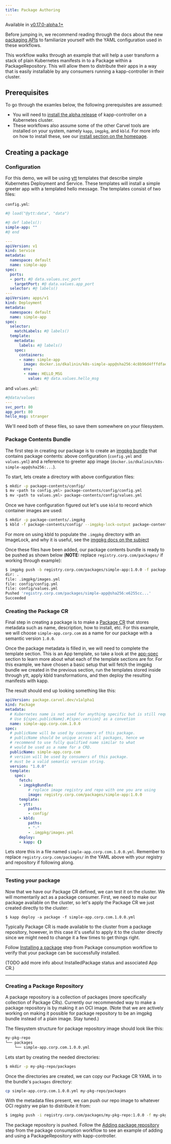 ```yaml
---
title: Package Authoring
---
```


Available in [v0.17.0-alpha.1+](https://github.com/vmware-tanzu/carvel-kapp-controller/tree/dev-packaging/alpha-releases)

Before jumping in, we recommend reading through the docs about the new [packaging
APIs](packaging.md) to familiarize yourself with the YAML configuration used in these
workflows. 

This workflow walks through an example that will help a user transform a stack
of plain Kubernetes manifests in to a Package within a PackageRepository. This will
allow them to distribute their apps in a way that is easily installable by any
consumers running a kapp-controller in their cluster.

## Prerequisites

To go through the examles below, the following prerequisites are assumed:
* You will need to [install the alpha release](install-alpha.md) of kapp-controller on a Kubernetes cluster.
* These workflows also assume some of the other Carvel tools are installed on your
system, namely `kapp`, `imgpkg`, and `kbld`. For more info on how to install
these, see our [install section on the homepage](/#whole-suite).

## Creating a package

### Configuration

For this demo, we will be using [ytt](/ytt) templates that describe simple Kubernetes Deployment and Service. These templates will install a simple greeter app with a templated hello message. The templates consist of two files:

`config.yml`:

```yaml
#@ load("@ytt:data", "data")

#@ def labels():
simple-app: ""
#@ end

---
apiVersion: v1
kind: Service
metadata:
  namespace: default
  name: simple-app
spec:
  ports:
  - port: #@ data.values.svc_port
    targetPort: #@ data.values.app_port
  selector: #@ labels()
---
apiVersion: apps/v1
kind: Deployment
metadata:
  namespace: default
  name: simple-app
spec:
  selector:
    matchLabels: #@ labels()
  template:
    metadata:
      labels: #@ labels()
    spec:
      containers:
      - name: simple-app
        image: docker.io/dkalinin/k8s-simple-app@sha256:4c8b96d4fffdfae29258d94a22ae4ad1fe36139d47288b8960d9958d1e63a9d0
        env:
        - name: HELLO_MSG
          value: #@ data.values.hello_msg
```

and `values.yml`:

```yaml
#@data/values
---
svc_port: 80
app_port: 80
hello_msg: stranger
```

We'll need both of these files, so save them somewhere on your filesystem.

### Package Contents Bundle

The first step in creating our package is to create an [imgpkg bundle](/imgpkg/docs/latest/resources/#bundle) that contains package contents: above configuration (`config.yml` and `values.yml`) and a reference to greeter app image (`docker.io/dkalinin/k8s-simple-app@sha256:...`).

To start, lets create a directory with above configuration files:

```bash
$ mkdir -p package-contents/config/
$ mv <path to config.yml> package-contents/config/config.yml
$ mv <path to values.yml> package-contents/config/values.yml
```

Once we have configuration figured out let's use `kbld` to record which container images are used:

```bash
$ mkdir -p package-contents/.imgpkg
$ kbld -f package-contents/config/ --imgpkg-lock-output package-contents/.imgpkg/images.yml
```

For more on using kbld to populate the `.imgpkg` directory with an ImageLock, and why it is useful,
see the [imgpkg docs on the subject](/imgpkg/docs/latest/resources/#imageslock-configuration)

Once these files have been added, our package contents bundle is ready to be pushed as shown below 
(**NOTE:** replace `registry.corp.com/packages/` if working through example):

```bash
$ imgpkg push -b registry.corp.com/packages/simple-app:1.0.0 -f package-contents/
dir: .
file: .imgpkg/images.yml
file: config/config.yml
file: config/values.yml
Pushed 'registry.corp.com/packages/simple-app@sha256:e6255cc...'
Succeeded
```

### Creating the Package CR

Final step in creating a package is to make a [Package CR](packaging.md#package-cr) that stores metadata such as name, description, how to install, etc. For this example, we will choose `simple-app.corp.com` as a name for our package with a semantic version `1.0.0`.

Once the package metadata is filled in, we will need to complete the template section. This is an App template, so take a look at the [app-spec](app-spec.md) section to learn more about what each of the template sections are for. For this example, we have chosen a basic setup that will fetch the imgpkg bundle we created in the previous section, run the templates stored inside through ytt, apply kbld transformations, and then deploy the resulting manifests with kapp.

The result should end up looking something like this:

```yaml
apiVersion: package.carvel.dev/v1alpha1
kind: Package
metadata:
  # Kubernetes name is not used for anything specific but is still required.
  # Use ${spec.publicName}.#{spec.version} as a convetion
  name: simple-app.corp.com.1.0.0
spec:
  # publicName will be used by consumers of this package.
  # publicName should be unique across all packages, hence we
  # recommend to use fully qualified name similar to what
  # would be used as a name for a CRD.
  publicName: simple-app.corp.com
  # version will be used by consumers of this package.
  # must be a valid semantic version string.
  version: "1.0.0"
  template:
    spec:
      fetch:
      - imgpkgBundle:
          # replace image registry and repo with one you are using
          image: registry.corp.com/packages/simple-app:1.0.0
      template:
      - ytt:
          paths:
          - config/
      - kbld:
          paths:
          - "-"
          - .imgpkg/images.yml
      deploy:
      - kapp: {}
```

Lets store this in a file named `simple-app.corp.com.1.0.0.yml`. Remember to replace 
`registry.corp.com/packages/` in the YAML above with your registry and repository if 
following along. 

---
### Testing your package

Now that we have our Package CR defined, we can test it on the cluster. We will momentarily act as a package consumer. First, we need to make our package available on the cluster, so let's apply the Package CR we just created directly to the cluster:

```
$ kapp deploy -a package -f simple-app.corp.com.1.0.0.yml
```

Typically Package CR is made available to the cluster from a package repository, however, in this case it's useful to apply it to the cluster directly since we might need to change it a few times to get things right.

Follow [Installing a package](package-consumption.md#installing-a-package) step from Package consumption workflow to verify that your package can be successfully installed.

(TODO add more info about InstalledPackage status and associated App CR.)

---
### Creating a Package Repository

A package repository is a collection of packages (more specifically collection of Package CRs). Currently our recommended way to make a package repository is by making it an OCI image. (Note that we are actively working on making it possible for package repository to be an imgpkg bundle instead of a plain image. Stay tuned.)

The filesystem structure for package repository image should look like this:

```bash
my-pkg-repo
└── packages
    └── simple-app.corp.com.1.0.0.yml
```

Lets start by creating the needed directories:

```bash
$ mkdir -p my-pkg-repo/packages
```

Once the directories are created, we can copy our Package CR YAML in to the bundle's `packages` directory:

```bash
cp simple-app.corp.com.1.0.0.yml my-pkg-repo/packages
```

With the metadata files present, we can push our repo image to whatever OCI registry we plan to distribute it from:

```bash
$ imgpkg push -i registry.corp.com/packages/my-pkg-repo:1.0.0 -f my-pkg-repo
```

The package repository is pushed. Follow the [Adding package repository](package-consumption.md#adding-package-repository) step from the 
package consumption workflow to see an example of adding and using a PackageRepository with kapp-controller.

